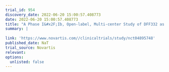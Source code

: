 ```yaml
---
trial_id: 954
discovery_date: 2022-06-20 15:00:57.408773
date: 2022-06-20 15:00:57.408773
title: "A Phase I&#x2F;Ib, Open-label, Multi-center Study of DFF332 as a Single Agent and in Combination With Everolimus or IO Agents in Patients With Advanced&#x2F;Relapsed ccRCC and Other Malignancies With HIF2α Stabilizing Mutations"
summary: |
  
link: 'https://www.novartis.com//clinicaltrials/study/nct04895748'
published_date: NaT
trial_source: Novartis
relevant: 
options:
  unlisted: false
---
```

